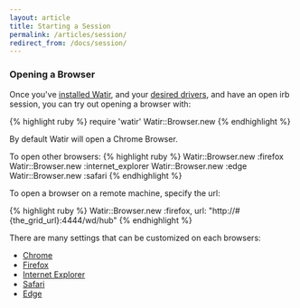 ```yaml
---
layout: article
title: Starting a Session
permalink: /articles/session/
redirect_from: /docs/session/
---
```


### Opening a Browser

Once you've [installed Watir](../installation), and your [desired drivers](../drivers),
and have an open irb session, you can try out opening a browser with:

{% highlight ruby %}
require 'watir'
Watir::Browser.new
{% endhighlight %}

By default Watir will open a Chrome Browser. 

To open other browsers:
{% highlight ruby %}
Watir::Browser.new :firefox
Watir::Browser.new :internet_explorer
Watir::Browser.new :edge
Watir::Browser.new :safari
{% endhighlight %}

To open a browser on a remote machine, specify the url:

{% highlight ruby %}
Watir::Browser.new :firefox, url: "http://#{the_grid_url}:4444/wd/hub"
{% endhighlight %}

There are many settings that can be customized on each browsers:
* [Chrome](../chrome)
* [Firefox](../firefox)
* [Internet Explorer](../ie)
* [Safari](../safari)
* [Edge](../edge)
